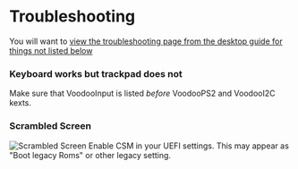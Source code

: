# Troubleshooting

You will want to [view the troubleshooting page from the desktop guide for things not listed below](https://dortanian.github.io/OpenCore-Desktop-Guide/troubleshooting/troubleshooting.html)

### Keyboard works but trackpad does not
Make sure that VoodooInput is listed *before* VoodooPS2 and VoodooI2C kexts.

### Scrambled Screen
![Scrambled Screen](/images/install/Scrambled.jpg)
Enable CSM in your UEFI settings. This may appear as "Boot legacy Roms" or other legacy setting.
